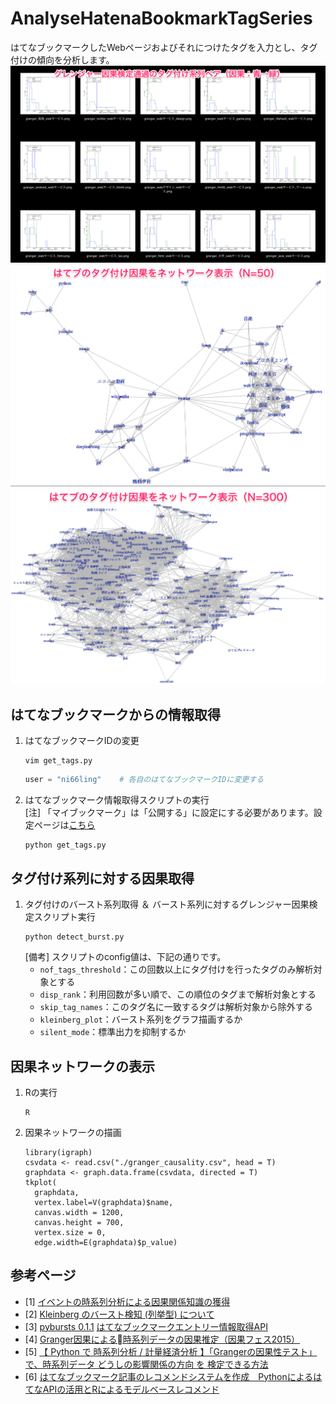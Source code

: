 # AnalyseHatenaBookmarkTagSeries

はてなブックマークしたWebページおよびそれにつけたタグを入力とし、タグ付けの傾向を分析します。
![グレンジャー因果検定通過のタグ付バースト系列ペア（因果：青→緑）](./img/burst.png)
![はてブのタグ付け因果をネットワーク表示（N=50）](./img/granger_small.png)
![はてブのタグ付け因果をネットワーク表示（N=300）](./img/granger_large.png)

## はてなブックマークからの情報取得
1. はてなブックマークIDの変更
    ```shellscript
    vim get_tags.py
    ```
    ```python
    user = "ni66ling"    # 各自のはてなブックマークIDに変更する
    ```
2. はてなブックマーク情報取得スクリプトの実行  
[注] 「マイブックマーク」は「公開する」に設定にする必要があります。設定ページは[こちら](http://b.hatena.ne.jp/-/my/config/profile)  
    ```shellscript
    python get_tags.py
    ```

## タグ付け系列に対する因果取得
1. タグ付けのバースト系列取得 ＆ バースト系列に対するグレンジャー因果検定スクリプト実行
    ```shellscript
    python detect_burst.py
    ```
    [備考] スクリプトのconfig値は、下記の通りです。
    * `nof_tags_threshold`：この回数以上にタグ付けを行ったタグのみ解析対象とする
    * `disp_rank`：利用回数が多い順で、この順位のタグまで解析対象とする
    * `skip_tag_names`：このタグ名に一致するタグは解析対象から除外する
    * `kleinberg_plot`：バースト系列をグラフ描画するか
    * `silent_mode`：標準出力を抑制するか

## 因果ネットワークの表示
1. Rの実行
    ```shellscript
    R
    ```
2. 因果ネットワークの描画
    ```Rscript
    library(igraph)
    csvdata <- read.csv("./granger_causality.csv", head = T)
    graphdata <- graph.data.frame(csvdata, directed = T)
    tkplot(
      graphdata,
      vertex.label=V(graphdata)$name,
      canvas.width = 1200,
      canvas.height = 700,
      vertex.size = 0,
      edge.width=E(graphdata)$p_value)
    ```

## 参考ページ
* [1] [イベントの時系列分析による因果関係知識の獲得](https://www.jstage.jst.go.jp/article/tjsai/30/1/30_30_12/_pdf)
* [2] [Kleinberg のバースト検知 (列挙型) について](http://cl-www.msi.co.jp/reports/kleinberg-enumerate.html)
* [3] [pybursts 0.1.1](https://pypi.python.org/pypi/pybursts/0.1.1) [はてなブックマークエントリー情報取得API](http://developer.hatena.ne.jp/ja/documents/bookmark/apis/getinfo)
* [4] [Granger因果による時系列データの因果推定（因果フェス2015）](http://www.slideshare.net/takashijozaki1/granger2015)
* [5] [【 Python で 時系列分析 / 計量経済分析 】「Grangerの因果性テスト」で、時系列データ どうしの影響関係の方向 を 検定できる方法](http://qiita.com/HirofumiYashima/items/92588b661353b0e1aa5e)
* [6] [はてなブックマーク記事のレコメンドシステムを作成　PythonによるはてなAPIの活用とRによるモデルベースレコメンド](http://overlap.hatenablog.jp/entry/2013/06/30/232200)
